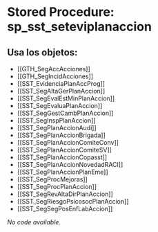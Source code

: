 # Stored Procedure: sp_sst_seteviplanaccion

## Usa los objetos:
- [[GTH_SegAccAcciones]]
- [[GTH_SegIncidAcciones]]
- [[SST_EvidenciaPlanAccProg]]
- [[SST_SegAltaGerPlanAccion]]
- [[SST_SegEvalEstMinPlanAccion]]
- [[SST_SegEvaluaPlanAccion]]
- [[SST_SegGestCambPlanAccion]]
- [[SST_SegInspPlanAccion]]
- [[SST_SegPlanAccionAudi]]
- [[SST_SegPlanAccionBrigada]]
- [[SST_SegPlanAccionComiteConv]]
- [[SST_SegPlanAccionComiteSV]]
- [[SST_SegPlanAccionCopasst]]
- [[SST_SegPlanAccionNovedadRACI]]
- [[SST_SegPlanAccionPlanEme]]
- [[SST_SegProcMejoras]]
- [[SST_SegProcPlanAccion]]
- [[SST_SegRevAltaDirPlanAccion]]
- [[SST_SegRiesgoPsicosocPlanAccion]]
- [[SST_SegSegPosEnfLabAccion]]

*No code available.*
